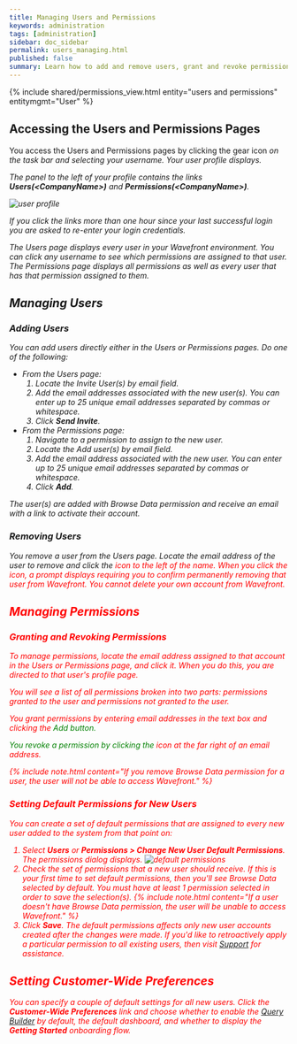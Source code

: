```yaml
---
title: Managing Users and Permissions
keywords: administration
tags: [administration]
sidebar: doc_sidebar
permalink: users_managing.html
published: false
summary: Learn how to add and remove users, grant and revoke permissions, and set default permissions for new users.
---
```

{% include shared/permissions_view.html entity="users and permissions" entitymgmt="User" %}

## Accessing the Users and Permissions Pages
You access the Users and Permissions pages by clicking the gear icon <i class="fa fa-cog"/> on the task bar and selecting your username. Your user profile displays.

The panel to the left of your profile contains the links **Users(\<CompanyName\>)** and **Permissions(\<CompanyName\>)**.

![user profile](images/user_profile.png)

If you click the links more than one hour since your last successful login you are asked to re-enter your login credentials.

The Users page displays every user in your Wavefront environment. You can click any username to see which permissions are assigned to that user. The Permissions page displays all permissions as well as every user that has that permission assigned to them.

## Managing Users

### Adding Users
You can add users directly either in the Users or Permissions pages. Do one of the following:

- From the Users page:
  1. Locate the Invite User(s) by email field.
  1. Add the email addresses associated with the new user(s). You can enter up to 25 unique email addresses separated by commas or whitespace.
  1. Click **Send Invite**.
- From the Permissions page:
  1. Navigate to a permission to assign to the new user.
  1. Locate the Add user(s) by email field.
  1. Add the email address associated with the new user. You can enter up to 25 unique email addresses separated by commas or whitespace.
  1. Click **Add**.

 The user(s) are added with Browse Data permission and receive an email with a link to activate their account.

### Removing Users
You remove a user from the Users page. Locate the email address of the user to remove and click the <i class="fa-times fa" style="color: red;"/> icon to the left of the name. When you click the icon, a prompt displays requiring you to confirm permanently removing that user from Wavefront. You cannot delete your own account from Wavefront.

## Managing Permissions

### Granting and Revoking Permissions

To manage permissions, locate the email address assigned to that account in the Users or Permissions page, and click it. When you do this, you are directed to that user's profile page.

You will see a list of all permissions broken into two parts: permissions granted to the user and permissions not granted to the user.

You grant permissions by entering email addresses in the text box and clicking the <i class="fa-plus-circle fa" style="color: green;"/> <span style="color: green;">Add</span> button.

You revoke a permission by clicking the <i class="fa-times fa" style="color: red;"/> icon at the far right of an email address.

{% include note.html content="If you remove Browse Data permission for a user, the user will not be able to access Wavefront." %}

### Setting Default Permissions for New Users

You can create a set of default permissions that are assigned to every new user added to the system from that point on:

1. Select **Users** or **Permissions > Change New User Default Permissions**. The permissions dialog displays.
![default permissions](images/default_permissions.png)
1. Check the set of permissions that a new user should receive. If this is your first time to set default permissions, then you'll see Browse Data selected by default. You must have at least 1 permission selected in order to save the selection(s).
   {% include note.html content="If a user doesn't have Browse Data permission, the user will be unable to access  Wavefront." %}
1. Click **Save**. The default permissions affects only new user accounts created after the changes were made. If you'd like to retroactively apply a particular permission to all existing users, then visit [Support](https://my.vmware.com/) for assistance.

<a name="customer_prefs"></a>

## Setting Customer-Wide Preferences

You can specify a couple of default settings for all new users. Click the **Customer-Wide Preferences** link and choose whether to enable the [Query Builder](query_language_query_builder.html) by default, the default dashboard, and whether to display the **Getting Started** onboarding flow.

